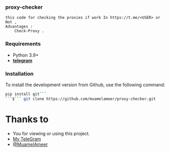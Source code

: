 ### proxy-checker
```
this code for checking the proxies if work In https://t.me/<USER> or Not ,
Advantages :
    Check-Proxy .
```

### Requirements

- Python 3.9+
- **[telegram](https://t.me)**


### Installation

To install the development version from Github, use the following command:
```bash
pip install git```
```$``` git clone https://github.com/muamelameer/proxy-checker.git
```

# Thanks to
- You for viewing or using this project.
- [My TeleGram](https://github.com/ForkCode)
- [@MuamelAmeer](https://github.com/muamelameer)
